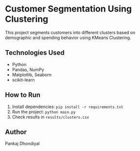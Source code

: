 # Customer Segmentation Using Clustering

This project segments customers into different clusters based on demographic and spending behavior using KMeans Clustering.

## Technologies Used
- Python
- Pandas, NumPy
- Matplotlib, Seaborn
- scikit-learn

## How to Run
1. Install dependencies: `pip install -r requirements.txt`
2. Run the project: `python main.py`
3. Check results in `results/clusters.csv`

## Author
Pankaj Dhondiyal
